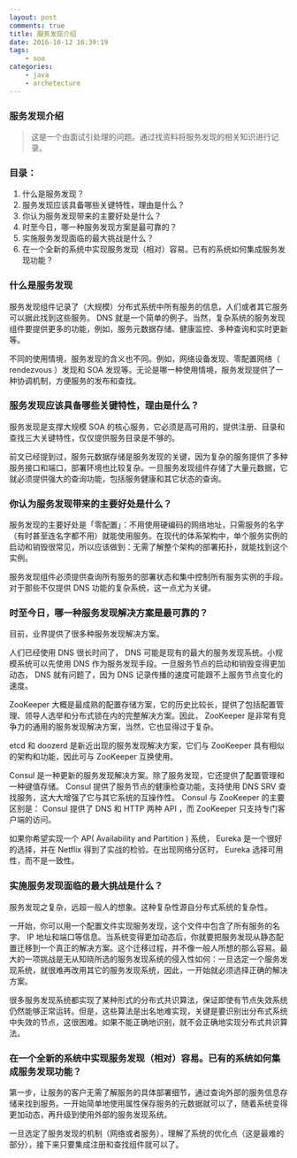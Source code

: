 ```yaml
---
layout: post
comments: true
title: 服务发现介绍
date: 2016-10-12 16:39:19
tags:
    - soa
categories:
    - java
    - archetecture
---
```


### 服务发现介绍

> 这是一个由面试引处理的问题。通过找资料将服务发现的相关知识进行记录。

### 目录：

 1. 什么是服务发现？
 2. 服务发现应该具备哪些关键特性，理由是什么？
 3. 你认为服务发现带来的主要好处是什么？
 4. 时至今日，哪一种服务发现方案是最可靠的？
 5. 实施服务发现面临的最大挑战是什么？
 6. 在一个全新的系统中实现服务发现（相对）容易。已有的系统如何集成服务发现功能？
 
<!-- more -->
 
### 什么是服务发现

服务发现组件记录了（大规模）分布式系统中所有服务的信息，人们或者其它服务可以据此找到这些服务。 DNS 就是一个简单的例子。当然，复杂系统的服务发现组件要提供更多的功能，例如，服务元数据存储、健康监控、多种查询和实时更新等。

不同的使用情境，服务发现的含义也不同。例如，网络设备发现、零配置网络（ rendezvous ）发现和 SOA 发现等。无论是哪一种使用情境，服务发现提供了一种协调机制，方便服务的发布和查找。

### 服务发现应该具备哪些关键特性，理由是什么？

服务发现是支撑大规模 SOA 的核心服务，它必须是高可用的，提供注册、目录和查找三大关键特性，仅仅提供服务目录是不够的。

前文已经提到过，服务元数据存储是服务发现的关键，因为复杂的服务提供了多种服务接口和端口，部署环境也比较复杂。一旦服务发现组件存储了大量元数据，它就必须提供强大的查询功能，包括服务健康和其它状态的查询。

### 你认为服务发现带来的主要好处是什么？

服务发现的主要好处是「零配置」：不用使用硬编码的网络地址，只需服务的名字（有时甚至连名字都不用）就能使用服务。在现代的体系架构中，单个服务实例的启动和销毁很常见，所以应该做到：无需了解整个架构的部署拓扑，就能找到这个实例。

服务发现组件必须提供查询所有服务的部署状态和集中控制所有服务实例的手段。对于那些不仅提供 DNS 功能的复杂系统，这一点尤为关键。

### 时至今日，哪一种服务发现解决方案是最可靠的？

目前，业界提供了很多种服务发现解决方案。

人们已经使用 DNS 很长时间了， DNS 可能是现有的最大的服务发现系统。小规模系统可以先使用 DNS 作为服务发现手段。一旦服务节点的启动和销毁变得更加动态， DNS 就有问题了，因为 DNS 记录传播的速度可能跟不上服务节点变化的速度。

ZooKeeper 大概是最成熟的配置存储方案，它的历史比较长，提供了包括配置管理、领导人选举和分布式锁在内的完整解决方案。因此， ZooKeeper 是非常有竞争力的通用的服务发现解决方案，当然，它也显得过于复杂。

etcd 和 doozerd 是新近出现的服务发现解决方案，它们与 ZooKeeper 具有相似的架构和功能，因此可与 ZooKeeper 互换使用。

Consul 是一种更新的服务发现解决方案。除了服务发现，它还提供了配置管理和一种键值存储。 Consul 提供了服务节点的健康检查功能，支持使用 DNS SRV 查找服务，这大大增强了它与其它系统的互操作性。 Consul 与 ZooKeeper 的主要区别是： Consul 提供了 DNS 和 HTTP 两种 API ，而 ZooKeeper 只支持专门客户端的访问。

如果你希望实现一个 AP( Availability and Partition ) 系统， Eureka 是一个很好的选择，并在 Netflix 得到了实战的检验。在出现网络分区时， Eureka 选择可用性，而不是一致性。

### 实施服务发现面临的最大挑战是什么？

服务发现之复杂，远超一般人的想象。这种复杂性源自分布式系统的复杂性。

一开始，你可以用一个配置文件实现服务发现，这个文件中包含了所有服务的名字、 IP 地址和端口等信息。当系统变得更加动态后，你就要把服务发现从静态配置迁移到一个真正的解决方案。这个迁移过程，并不像一般人所想的那么容易。最大的一项挑战是无从知晓所选的服务发现系统的侵入性如何：一旦选定一个服务发现系统，就很难再改用其它的服务发现系统，因此，一开始就必须选择正确的解决方案。

很多服务发现系统都实现了某种形式的分布式共识算法，保证即使有节点失效系统仍然能够正常运转。但是，这些算法是出名地难实现，关键是要识别出分布式系统中失效的节点，这很困难。如果不能正确地识别，就不会正确地实现分布式共识算法。

### 在一个全新的系统中实现服务发现（相对）容易。已有的系统如何集成服务发现功能？

第一步，让服务的客户无需了解服务的具体部署细节，通过查询外部的服务信息存储来找到服务。一开始简单地使用属性保存服务的元数据就可以了，随着系统变得更加动态，再升级到使用外部的服务发现系统。

一旦选定了服务发现的机制（网络或者服务），理解了系统的优化点（这是最难的部分），接下来只要集成注册和查找组件就可以了。                        
                    
                    